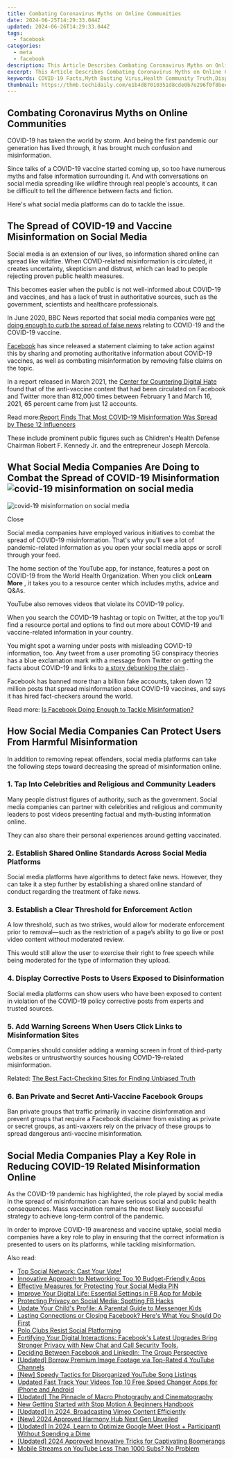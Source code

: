 ```yaml
---
title: Combating Coronavirus Myths on Online Communities
date: 2024-06-25T14:29:33.044Z
updated: 2024-06-26T14:29:33.044Z
tags:
  - facebook
categories:
  - meta
  - facebook
description: This Article Describes Combating Coronavirus Myths on Online Communities
excerpt: This Article Describes Combating Coronavirus Myths on Online Communities
keywords: COVID-19 Facts,Myth Busting Virus,Health Community Truth,Dispel COVID Rumors,Science Debunking,Online Health Safety,Pandemic Misconceptions
thumbnail: https://thmb.techidaily.com/e1b4d87010351d8cde0b7e296f0f8bee20d2f2f6dcddada5b81adefe0c805246.JPG
---
```


## Combating Coronavirus Myths on Online Communities

 COVID-19 has taken the world by storm. And being the first pandemic our generation has lived through, it has brought much confusion and misinformation.

 Since talks of a COVID-19 vaccine started coming up, so too have numerous myths and false information surrounding it. And with conversations on social media spreading like wildfire through real people's accounts, it can be difficult to tell the difference between facts and fiction.

Here's what social media platforms can do to tackle the issue.

## The Spread of COVID-19 and Vaccine Misinformation on Social Media

 Social media is an extension of our lives, so information shared online can spread like wildfire. When COVID-related misinformation is circulated, it creates uncertainty, skepticism and distrust, which can lead to people rejecting proven public health measures.

 This becomes easier when the public is not well-informed about COVID-19 and vaccines, and has a lack of trust in authoritative sources, such as the government, scientists and healthcare professionals.

 In June 2020, BBC News reported that social media companies were [not doing enough to curb the spread of false news](https://www.bbc.co.uk/news/technology-52903680) relating to COVID-19 and the COVID-19 vaccine.

[Facebook](https://about.fb.com/news/2021/02/reaching-billions-of-people-with-covid-19-vaccine-information/) has since released a statement claiming to take action against this by sharing and promoting authoritative information about COVID-19 vaccines, as well as combating misinformation by removing false claims on the topic.

 In a report released in March 2021, the [Center for Countering Digital Hate](https://252f2edd-1c8b-49f5-9bb2-cb57bb47e4ba.filesusr.com/ugd/f4d9b9%5Fb7cedc0553604720b7137f8663366ee5.pdf) found that of the anti-vaccine content that had been circulated on Facebook and Twitter more than 812,000 times between February 1 and March 16, 2021, 65 percent came from just 12 accounts.

 Read more:[Report Finds That Most COVID-19 Misinformation Was Spread by These 12 Influencers](https://www.makeuseof.com/study-covid-misinformation-spread-by-influencers/)

 These include prominent public figures such as Children's Health Defense Chairman Robert F. Kennedy Jr. and the entrepreneur Joseph Mercola.

## What Social Media Companies Are Doing to Combat the Spread of COVID-19 Misinformation ![covid-19 misinformation on social media](https://static1.makeuseofimages.com/wordpress/wp-content/uploads/2021/06/covid-social-media-1.png)

![covid-19 misinformation on social media](https://static1.makeuseofimages.com/wordpress/wp-content/uploads/2021/06/covid-social-media-2.png)

Close

 Social media companies have employed various initiatives to combat the spread of COVID-19 misinformation. That's why you'll see a lot of pandemic-related information as you open your social media apps or scroll through your feed.

 The home section of the YouTube app, for instance, features a post on COVID-19 from the World Health Organization. When you click on**Learn More** , it takes you to a resource center which includes myths, advice and Q&As.

YouTube also removes videos that violate its COVID-19 policy.

 When you search the COVID-19 hashtag or topic on Twitter, at the top you'll find a resource portal and options to find out more about COVID-19 and vaccine-related information in your country.

 You might spot a warning under posts with misleading COVID-19 information, too. Any tweet from a user promoting 5G conspiracy theories has a blue exclamation mark with a message from Twitter on getting the facts about COVID-19 and links to [a story debunking the claim](https://twitter.com/i/events/1246086575043178496) .

 Facebook has banned more than a billion fake accounts, taken down 12 million posts that spread misinformation about COVID-19 vaccines, and says it has hired fact-checkers around the world.

 Read more: [Is Facebook Doing Enough to Tackle Misinformation?](https://www.makeuseof.com/is-facebook-doing-enough-misinformation/)

## How Social Media Companies Can Protect Users From Harmful Misinformation

 In addition to removing repeat offenders, social media platforms can take the following steps toward decreasing the spread of misinformation online.

### 1\. Tap Into Celebrities and Religious and Community Leaders

 Many people distrust figures of authority, such as the government. Social media companies can partner with celebrities and religious and community leaders to post videos presenting factual and myth-busting information online.

 They can also share their personal experiences around getting vaccinated.

### 2\. Establish Shared Online Standards Across Social Media Platforms

 Social media platforms have algorithms to detect fake news. However, they can take it a step further by establishing a shared online standard of conduct regarding the treatment of fake news.

### 3\. Establish a Clear Threshold for Enforcement Action

 A low threshold, such as two strikes, would allow for moderate enforcement prior to removal—such as the restriction of a page’s ability to go live or post video content without moderated review.

 This would still allow the user to exercise their right to free speech while being moderated for the type of information they upload.

### 4\. Display Corrective Posts to Users Exposed to Disinformation

 Social media platforms can show users who have been exposed to content in violation of the COVID-19 policy corrective posts from experts and trusted sources.

### 5\. Add Warning Screens When Users Click Links to Misinformation Sites

 Companies should consider adding a warning screen in front of third-party websites or untrustworthy sources housing COVID-19-related misinformation.

 Related: [The Best Fact-Checking Sites for Finding Unbiased Truth](https://www.makeuseof.com/tag/true-5-factchecking-websites/)

### 6\. Ban Private and Secret Anti-Vaccine Facebook Groups

 Ban private groups that traffic primarily in vaccine disinformation and prevent groups that require a Facebook disclaimer from existing as private or secret groups, as anti-vaxxers rely on the privacy of these groups to spread dangerous anti-vaccine misinformation.

## Social Media Companies Play a Key Role in Reducing COVID-19 Related Misinformation Online

 As the COVID-19 pandemic has highlighted, the role played by social media in the spread of misinformation can have serious social and public health consequences. Mass vaccination remains the most likely successful strategy to achieve long-term control of the pandemic.

 In order to improve COVID-19 awareness and vaccine uptake, social media companies have a key role to play in ensuring that the correct information is presented to users on its platforms, while tackling misinformation.


<ins class="adsbygoogle"
     style="display:block"
     data-ad-format="autorelaxed"
     data-ad-client="ca-pub-7571918770474297"
     data-ad-slot="1223367746"></ins>



<ins class="adsbygoogle"
     style="display:block"
     data-ad-client="ca-pub-7571918770474297"
     data-ad-slot="8358498916"
     data-ad-format="auto"
     data-full-width-responsive="true"></ins>

<span class="atpl-alsoreadstyle">Also read:</span>
<div><ul>
<li><a href="https://facebook.techidaily.com/1719149455836-top-social-network-cast-your-vote/"><u>Top Social Network: Cast Your Vote!</u></a></li>
<li><a href="https://facebook.techidaily.com/innovative-approach-to-networking-top-10-budget-friendly-apps/"><u>Innovative Approach to Networking: Top 10 Budget-Friendly Apps</u></a></li>
<li><a href="https://facebook.techidaily.com/effective-measures-for-protecting-your-social-media-pin/"><u>Effective Measures for Protecting Your Social Media PIN</u></a></li>
<li><a href="https://facebook.techidaily.com/improve-your-digital-life-essential-settings-in-fb-app-for-mobile/"><u>Improve Your Digital Life: Essential Settings in FB App for Mobile</u></a></li>
<li><a href="https://facebook.techidaily.com/protecting-privacy-on-social-media-spotting-fb-hacks/"><u>Protecting Privacy on Social Media: Spotting FB Hacks</u></a></li>
<li><a href="https://facebook.techidaily.com/update-your-childs-profile-a-parental-guide-to-messenger-kids/"><u>Update Your Child's Profile: A Parental Guide to Messenger Kids</u></a></li>
<li><a href="https://facebook.techidaily.com/lasting-connections-or-closing-facebook-heres-what-you-should-do-first/"><u>Lasting Connections or Closing Facebook? Here's What You Should Do First</u></a></li>
<li><a href="https://facebook.techidaily.com/polo-clubs-resist-social-platforming/"><u>Polo Clubs Resist Social Platforming</u></a></li>
<li><a href="https://facebook.techidaily.com/1719149763759-fortifying-your-digital-interactions-facebooks-latest-upgrades-bring-stronger-privacy-with-new-chat-and-call-security-tools/"><u>Fortifying Your Digital Interactions: Facebook's Latest Upgrades Bring Stronger Privacy with New Chat and Call Security Tools.</u></a></li>
<li><a href="https://facebook.techidaily.com/deciding-between-facebook-and-linkedin-the-group-perspective/"><u>Deciding Between Facebook and LinkedIn: The Group Perspective</u></a></li>
<li><a href="https://youtube-video-recordings.techidaily.com/updated-borrow-premium-image-footage-via-top-rated-4-youtube-channels/"><u>[Updated] Borrow Premium Image Footage via Top-Rated 4 YouTube Channels</u></a></li>
<li><a href="https://youtube-stream.techidaily.com/new-speedy-tactics-for-disorganized-youtube-song-listings/"><u>[New] Speedy Tactics for Disorganized YouTube Song Listings</u></a></li>
<li><a href="https://video-ai-editor.techidaily.com/updated-fast-track-your-videos-top-10-free-speed-changer-apps-for-iphone-and-android/"><u>Updated Fast Track Your Videos Top 10 Free Speed Changer Apps for iPhone and Android</u></a></li>
<li><a href="https://some-approaches.techidaily.com/updated-the-pinnacle-of-macro-photography-and-cinematography/"><u>[Updated] The Pinnacle of Macro Photography and Cinematography</u></a></li>
<li><a href="https://ai-driven-video-production.techidaily.com/new-getting-started-with-stop-motion-a-beginners-handbook/"><u>New Getting Started with Stop Motion A Beginners Handbook</u></a></li>
<li><a href="https://vimeo-videos.techidaily.com/updated-in-2024-broadcasting-vimeo-content-efficiently/"><u>[Updated] In 2024, Broadcasting Vimeo Content Efficiently</u></a></li>
<li><a href="https://desktop-recording.techidaily.com/new-2024-approved-harmony-hub-next-gen-unveiled/"><u>[New] 2024 Approved  Harmony Hub  Next Gen Unveiled</u></a></li>
<li><a href="https://remote-screen-capture.techidaily.com/updated-in-2024-learn-to-optimize-google-meet-host-plus-participant-without-spending-a-dime/"><u>[Updated] In 2024, Learn to Optimize Google Meet (Host + Participant) Without Spending a Dime</u></a></li>
<li><a href="https://snapchat-videos.techidaily.com/updated-2024-approved-innovative-tricks-for-captivating-boomerangs/"><u>[Updated] 2024 Approved  Innovative Tricks for Captivating Boomerangs</u></a></li>
<li><a href="https://extra-hints.techidaily.com/mobile-streams-on-youtube-less-than-1000-subs-no-problem/"><u>Mobile Streams on YouTube  Less Than 1000 Subs? No Problem</u></a></li>
</ul></div>

